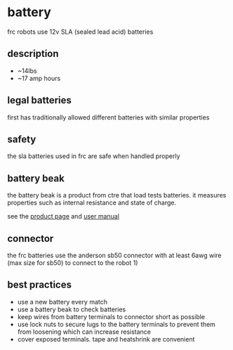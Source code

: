 # battery

frc robots use 12v SLA (sealed lead acid) batteries

## description

* ~14lbs
* ~17 amp hours

## legal batteries

first has traditionally allowed different batteries with similar properties 

## safety

the sla batteries used in frc are safe when handled properly

## battery beak

the battery beak is a product from ctre that load tests batteries. it measures properties such as internal resistance and state of charge.

see the [product page](https://www.ctr-electronics.com/battery-beak.html#product_tabs_technical_resources) and [user manual](http://www.ctr-electronics.com/downloads/pdf/Beak-User-Manual.pdf)

## connector

the frc batteries use the anderson sb50 connector with at least 6awg wire (max size for sb50) to connect to the robot
1) 

## best practices

* use a new battery every match
* use a battery beak to check batteries
* keep wires from battery terminals to connector short as possible
* use lock nuts to secure lugs to the battery terminals to prevent them from loosening which can increase resistance
* cover exposed terminals. tape and heatshrink are convenient 